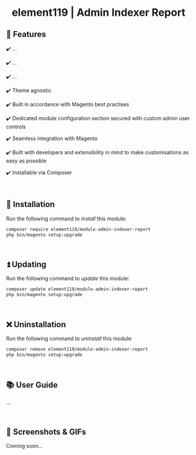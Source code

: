 <div align="center">

<!-- Module Image Here -->

</div>

<h1 align="center">element119 | Admin Indexer Report</h1>

## 📝 Features
✔️ ...

✔️ ...

✔️ ...

✔️ Theme agnostic

✔️ Built in accordance with Magento best practises

✔️ Dedicated module configuration section secured with custom admin user controls

✔️ Seamless integration with Magento

✔️ Built with developers and extensibility in mind to make customisations as easy as possible

✔️ Installable via Composer

<br/>

## 🔌 Installation
Run the following command to *install* this module:
```bash
composer require element119/module-admin-indexer-report
php bin/magento setup:upgrade
```

<br/>

## ⏫ Updating
Run the following command to *update* this module:
```bash
composer update element119/module-admin-indexer-report
php bin/magento setup:upgrade
```

<br/>

## ❌ Uninstallation
Run the following command to *uninstall* this module:
```bash
composer remove element119/module-admin-indexer-report
php bin/magento setup:upgrade
```

<br/>

## 📚 User Guide
...

<br>

## 📸 Screenshots & GIFs
Coming soon...

